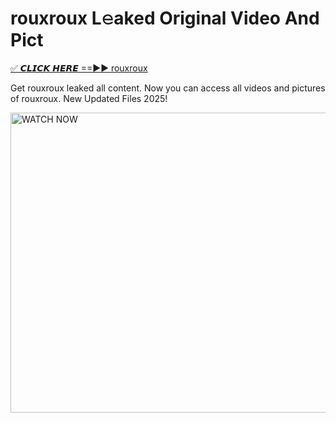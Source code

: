# rouxroux L𝚎aked Original Video And Pict

<p><a href="https://cliphot.my.id/rouxroux" rel="nofollow">✅ 𝘾𝙇𝙄𝘾𝙆 𝙃𝙀𝙍𝙀 ==►► rouxroux​</a></p>


<p>Get rouxroux leaked all content. Now you can access all videos and pictures of rouxroux. New Updated Files 2025!</p>


<p><a rel="nofollow" title="WATCH NOW" href="https://cliphot.my.id/rouxroux"><img border="rouxroux" height="480" width="720" title="WATCH NOW" alt="WATCH NOW" src="https://i.ibb.co.com/xMMVF88/686577567.gif"></a></p>